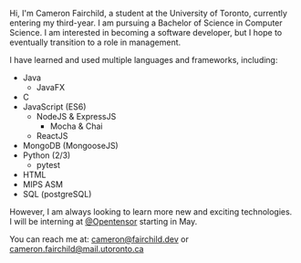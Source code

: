 Hi, I'm Cameron Fairchild, a student at the University of Toronto, currently entering my third-year. 
I am pursuing a Bachelor of Science in Computer Science. 
I am interested in becoming a software developer, but I hope to eventually transition to a role in management.  

I have learned and used multiple languages and frameworks, including:  
- Java
  - JavaFX
- C
- JavaScript (ES6)
  - NodeJS & ExpressJS
    - Mocha & Chai
  - ReactJS
- MongoDB (MongooseJS)
- Python (2/3)
  - pytest
- HTML
- MIPS ASM
- SQL (postgreSQL)

However, I am always looking to learn more new and exciting technologies.  
I will be interning at [@Opentensor](https://github.com/opentensor/) starting in May.

You can reach me at: [cameron@fairchild.dev](mailto:cameron@fairchild.dev) or [cameron.fairchild@mail.utoronto.ca](mailto:cameron.fairchild@mail.utoronto.ca)
